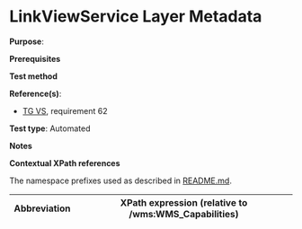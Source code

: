 # LinkViewService Layer Metadata

**Purpose**: 

**Prerequisites**

**Test method**



**Reference(s)**:

* [TG VS](./README.md#ref_TG_VS), requirement 62

**Test type**: Automated

**Notes**

**Contextual XPath references**

The namespace prefixes used as described in [README.md](./README.md#namespaces).

Abbreviation                                               |  XPath expression (relative to /wms:WMS_Capabilities)
---------------------------------------------------------- | -------------------------------------------------------------------------
